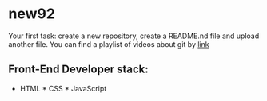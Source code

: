 # new92
Your first task: create a new repository, create a README.nd file and upload another file.
You can find a playlist of videos about git by [link](https://www.youtube.com/watch?v=qgofSZFTuVc)

## Front-End Developer stack:
* HTML
﻿﻿* CSS
﻿﻿* JavaScript
